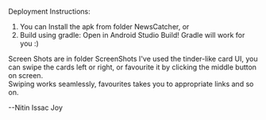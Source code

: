 Deployment Instructions:

1. You can Install the apk from folder NewsCatcher, or
2. Build using gradle:
	Open in Android Studio
	Build! Gradle will work for you :)

Screen Shots are in folder ScreenShots
I've used the tinder-like card UI, you can swipe the cards left or right, or favourite it by clicking the middle button on screen.\
Swiping works seamlessly, favourites takes you to appropriate links and so on.

--Nitin Issac Joy
